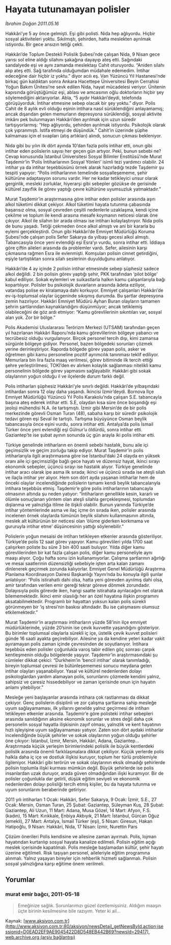 # Hayata tutunamayan polisler

*İbrahim Doğan 2011.05.16*

<font class="agenda2NewsSpot">
 Hakkâri’ye 5 ay önce gelmişti. Eşi gibi polisti. Nida hep ağlıyordu. Hiçbir sosyal aktiviteleri yoktu. Sıkılmıştı, şehirden, hatta meslekten ayrılmak istiyordu. Bir gece ansızın tetiği çekti.
</font>
<font class="newsDetail">
 <p>
  <p class="MsoNormal">
   Hakkâri’de Toplum Destekli Polislik Şubesi’nde çalışan Nida, 9 Nisan gece yarısı sol eline aldığı silahını şakağına dayayıp ateş etti. Sağındaki sandalyede eşi ve aynı zamanda meslektaşı Cahit oturuyordu. “Aniden silahı alıp ateş etti. Sağ tarafında olduğumdan müdahale edemedim. İntihar edeceğine dair hiçbir iz yoktu.” diyor acılı eş. Van Yüzüncü Yıl Hastanesi’nde birkaç gün kaldıktan sonra Ankara Hacettepe Üniversitesi Beyin Cerrahisi Yoğun Bakım Ünitesi’ne sevk edilen Nida, hayat mücadelesi veriyor. Ünitenin kapısında görüştüğümüz eşi, ablası ve amcasının oğlu doktorların hiçbir şey söylemediğini aktarıyorlar. Abla, “5 aydır Hakkâri’deydi, telefonda görüşüyorduk. İntihar etmesine sebep olacak bir şey yoktu.” diyor. Polis Cahit de 8 aylık evli olduğu eşinin intihara nasıl sürüklendiğini anlayamamış; ancak dışarıdan gelen memurların depresyona sürüklendiği, sosyal aktivite imkânı pek bulunmayan Hakkâri’den ayrılmak için uzun süredir tartışıyorlarmış: “Hep ağlıyordu, şehirden ayrılmak istiyordu. Psikolojik olarak çok yıpranmıştı. İstifa etmeyi de düşündük.” Cahit’in üzerinde şüphe kalmaması için el svapları (atış artıkları) alındı, sonucun çıkması bekleniyor.
  </p>
  <p class="MsoNormal">
   Nida gibi bu yılın ilk dört ayında 10’dan fazla polis intihar etti, onun gibi intihar eden polislerin sayısı her geçen gün artıyor. Peki, bunun sebebi ne? Cevap konusunda İstanbul Üniversitesi Sosyal Bilimler Enstitüsü’nde Murat Taşdemir’in ‘Polis İntiharlarının Sosyal Yönleri’ isimli tezi yardımcı olabilir. 24 intihar ya da intihar teşebbüsünü örnek alarak hazırladığı tezde Taşdemir şu tespiti yapıyor: “Polis intiharlarının temelinde sosyalleşememe, şehir kültürüne adaptasyon sorunu vardır. Her ne kadar tetikleyici unsur olarak gerginlik, mesleki zorluklar, hiyerarşi gibi sebepler gözükse de gerisinde kültürel zayıflık ile görev yaptığı çevre kültürüne uyumsuzluk yatmaktadır.”
  </p>
  <p class="MsoNormal">
   Murat Taşdemir’in araştırmasına göre intihar eden polisler arasında aşırı alkol tüketimi dikkat çekiyor. Alkol tüketimi hayata tutunma çabasında başarısız olma, sosyal çevreden çeşitli nedenlerle uzaklaşma, kendi içine çekilme ve toplum ile kendi arasına mesafe koymanın neticesi olarak öne çıkıyor. Alkol ile silahın bir arada olması ise intiharı kolaylaştırıyor. Nida polis de bunu yaşadı. Tetiği çekmeden önce alkol almıştı ve ani bir kararla bu eylemi gerçekleştirdi. Onun gibi Hakkâri’de Emniyet Müdürlüğü Koruma Şubesi’nde çalışan polis Sefer Sakarya da yılbaşı gecesi alkol almıştı. Tabancasıyla önce yeni evlendiği eşi Esra’yı vurdu, sonra intihar etti. İddiaya göre çiftin aileleri arasında da problemler vardı. Sefer, ailesinin karşı çıkmasına rağmen Esra ile evlenmişti. Komşuları polisin cinnet getirdiğini, eşiyle tartıştıktan sonra silah seslerinin duyulduğunu anlatıyor.
  </p>
  <p class="MsoNormal">
   Hakkâri’de 4 ay içinde 2 polisin intihar etmesinde sebep şüphesiz sadece alkol değildi. 2 bin polisin görev yaptığı şehir, PKK tarafından ‘pilot bölge’ kabul ediliyor. Sokak eylemleri ve suikastlarla halkın kamu çalışanlarıyla bağı kopartılıyor. Polisler bu psikolojik duvarların arasında âdeta eziliyor, vatandaş polise ev kiralamaya dahi korkuyor. Emniyet çalışanları Hakkâri’de ev-iş-toplumsal olaylar üçgeninde sıkışmış durumda. Bu şartlar depresyona zemin hazırlıyor. Hakkâri Emniyet Müdürü Ayhan Buran olayların tamamen şehrin şartlarından kaynaklandığını düşünmüyor; ancak tetiklemiş olabileceğini de göz ardı etmiyor: “Kamu görevlilerinin sıkıntıları var, sosyal alan yok. Zor bir bölge.”
  </p>
  <p class="MsoNormal">
   Polis Akademisi Uluslararası Terörizm Merkezi (UTSAM) tarafından geçen yıl hazırlanan Hakkâri Raporu’nda kamu görevlilerinin bölgeye yabancı ve tecrübesiz olduğu vurgulanıyor. Birçok personel tercih dışı, kimi zamansa sürgünle bölgeye gidiyor. Personel, bazen bölgedeki sorunları çözmek yerine derinleştiriyor. Raporda bölgede görev yapan polis, asker ve öğretmen gibi kamu personeline pozitif ayrımcılık tanınması teklif ediliyor. Memurlara bin lira fazla maaş verilmesi, görev bitiminde ilk tercih ettiği şehre yerleştirilmesi, TOKİ’den ev alırken kolaylık sağlanması nitelikli kamu personelinin bölgede görev yapmasını sağlayabilir. Hakkâri gibi sokak olaylarının yoğun olduğu il ve ilçelerde durum farklı değil.
  </p>
  <p class="MsoNormal">
   Polis intiharları şüphesiz Hakkâri’yle sınırlı değildi. Hakkâri’de yılbaşındaki intihardan sonra 12 olay daha yaşandı. İkincisi İzmir’deydi. Bornova İlçe Emniyet Müdürlüğü Yüzüncü Yıl Polis Karakolu’nda çalışan S.E. tabancayla başına ateş ederek intihar etti. S.E, olaydan kısa süre önce boşandığı eşi jeoloji mühendisi N.A. ile tartışmıştı. İzmir gibi Mersin’de de bir polis merkezinde görevli Osman Turan (48), sabaha karşı bir süredir psikolojik tedavi gören eşi Seval ile tartıştı. Tartışma büyüyünce Osman beylik tabancasıyla önce eşini vurdu, sonra intihar etti. Antalya’da polis İsmail Türker önce yeni evlendiği eşi Gülnur’u öldürdü, sonra intihar etti. Gaziantep’te ise şubat ayının sonunda üç gün arayla iki polis intihar etti.
  </p>
  <p class="MsoNormal">
   Türkiye genelinde intiharların en önemli sebebi hastalık, bunu aile içi geçimsizlik ve geçim zorluğu takip ediyor. Murat Taşdemir’in polis intiharlarıyla ilgili araştırmasına göre ise İstanbul’daki 24 olayda en yüksek oranı aile içi geçimsizliğe bağlı gece hayatı ve düzensiz hayat, ikinci sırayı ekonomik sebepler, üçüncü sırayı ise hastalık alıyor. Türkiye genelinde intihar aracı olarak ipe asma ilk sırada; ikinci ve üçüncü sırada ise ateşli silah ve ilaçla intihar yer alıyor. Hem son dört ayda yaşanan intiharlar hem de önceki olaylar incelendiğinde polislerin tamamı kendi beylik tabancalarıyla intihara teşebbüs etmiş. Taşdemir’e göre polis intiharlarının tabancayla olmasının altında şu neden yatıyor: “İntiharların genellikle kesin, kararlı ve ölümle sonuçlanan yöntem olan ateşli silahla gerçekleşmesi, toplumdan dışlanma ve yalnızlığa itilme ile ilişkili olabilir. Bunun yanında Türkiye’de intihar yöntemlerinde asma ve ilaç içme ön sırada iken, polisler arasında incelenen örnek olaylarda tümünün beylik silahını kullanmasının altında, meslek alt kültürünün bir neticesi olan ‘ölüme giderken korkmama ve gururuyla intihar etme’ düşüncesinin yattığı söylenebilir.”
  </p>
  <p class="MsoNormal">
   Polislerin yoğun mesaisi de intiharı tetikleyen etkenler arasında gösteriliyor. Türkiye’de polis 12 saat görev yapıyor. Kamu görevlileri yılda 1700 saat çalışırken poliste bu süre 3 bin 400 saati buluyor. Yılda diğer kamu görevlilerinden bir kat fazla çalışan polis, diğer kamu personeliyle aynı maaşı alıyor. Çoğu hafta sonu izin kullanamıyorlar. Çalışma şartlarının ağırlığı ve mesai saatlerinin düzensizliği sebebiyle işten arta kalan zamanı dinlenerek geçirmek zorunda kalıyorlar. Emniyet Genel Müdürlüğü Araştırma Planlama Koordinasyon Dairesi Başkanlığı Yayını’nda bu konuyla ilgili şunlar anlatılıyor: “Polis istirahatlı dahi olsa, hatta yeni görevden ayrılmış dahi olsa, amir tarafından verilen emir gereği tekrar göreve dönmek zorundadır. Dolayısıyla polis görevde iken, hangi saatte istirahata ayrılacağını net olarak bilememektedir. İkinci emir olasılığı her an özel hayatına ilişkin programını aksatabilmektedir. Programlı bir hayattan yoksun kalan polis sürekli görünmeyen bir ‘iş stresi’nin baskısı altındadır. Bu ise çalışmasını olumsuz etkilemektedir.”
  </p>
  <p class="MsoNormal">
   Murat Taşdemir’in araştırması intiharların yüzde 58’inin ilçe emniyet müdürlüklerinde, yüzde 20’sinin ise çevik kuvvette yaşandığını gösteriyor. Bu birimler toplumsal olaylarla sürekli iç içe, üstelik çevik kuvvet polisleri günde 16 saati ayakta geçirebiliyor. Ailesine ya da kendine yeteri kadar vakit ayıramayan polis zaman içinde çevresinden de soyutlanıyor. İntihara teşebbüs eden polisler çoğunlukla varoş tabir edilen göç sonrası çarpık kentleşmenin olduğu bölgelerde yaşıyor. Taşdemir’in araştırmasındaki şu cümleler dikkat çekici: “Durkheim’in ‘bencil intihar’ olarak tanımladığı, bireyin toplumsal çevresi ile bütünleşememesi sonucu meydana gelen intihar olayları yaşanabiliyor. Yasal ve kültürel nedenlerden dolayı psikologlardan yardım alamayan polis, sorunlarını çözmede kendini yalnız, sahipsiz ve çaresiz hissedebiliyor ve zaman içerisinde onun için hayatın anlamı yitebiliyor.”
  </p>
  <p class="MsoNormal">
   Mesleğe yeni başlayanlar arasında intihara çok rastlanması da dikkat çekiyor. Genç polislerin disiplinli ve zor çalışma şartlarına sahip mesleğe uyum sağlayamaması, ilk yıllarını genelde yalnız geçirmesi de intiharı tetikleyen etkenler arasında. Taşdemir’e göre polisteki intihar sebepleri arasında sanıldığının aksine ekonomik sorunlar ve stres değil daha çok personelin sosyal hayatla ilişkisinin zayıf olması, yalnızlık ve kent hayatının hızlı işleyişine uyum sağlayamaması yatıyor. Zaten son dört aydaki intiharlar incelendiğinde büyük şehirler ve sokak olaylarının yoğun olduğu şehirler öne çıkıyor: İstanbul, İzmir, Mersin, Hakkâri, Adana, Gaziantep… Araştırmada küçük yerleşim birimlerindeki polislik ile büyük kentlerdeki polislik arasında önemli farklılaşmalara dikkat çekiliyor. Küçük yerlerde polis halkla daha iç içe ve dostluk ilişkisi kuruyor, toplum her türlü problemiyle ilgileniyor. Hakkâri gibi terörün ve sokak olaylarının eksik olmadığı şehirlerde polisin toplumla ilişki kurması mümkün değil. Büyük şehirlerde ise polis insanlardan uzak duruyor, arada güven olmadığından ilişki kuramıyor. Bir de polisler çoğunlukla dar gelirli, düşük eğitim seviyeli ve ekonomik nedenlerden dolayı polisliği tercih etmiş kişiler, bu da hayata tutunma ve uyum sorunlarını beraberinde getiriyor.
  </p>
  <p class="MsoNormal">
  </p>
  <p class="MsoNormal">
   2011 yılı intiharları 1 Ocak: Hakkâri, Sefer Sakarya, 9 Ocak: İzmir, S.E., 27 Ocak: Mersin, Osman Turan, 25 Şubat: Gaziantep, Süleyman Kuş, 28 Şubat: Gaziantep, Ali Uzun, 11 Mart: Adana, Musa Gözel, 14 Mart: Afyon, F.S.
   <span>
   </span>
   (kadın), 15 Mart: Kırıkkale, Enbiya Akbıyık, 21 Mart: İstanbul, Gürcan Oğuz (emekli), 27 Mart: Antalya, İsmail Türker (eşi), 5 Nisan: Giresun, Hakan Hatipoğlu, 9 Nisan: Hakkâri, Nida, 17 Nisan: İzmir, Nurettin Pars
  </p>
  <p class="MsoNormal">
  </p>
  <p class="MsoNormal">
   Çözüm önerileri
   <span>
   </span>
   Polis kendisine ve ailesine zaman ayırmalı.
   <span>
   </span>
   Polis, lojman hayatından kurtarılıp sosyal hayata kanalize edilmeli.
   <span>
   </span>
   Polisin eğitim açığı meslek içerisinde kapatılmalı.
   <span>
   </span>
   Polis mesleğe başlamadan kültür, şehir hayatı üzerine eğitilmeli.
   <span>
   </span>
   Risk taşıyan personel, aileleriyle eğitim programına alınmalı.
   <span>
   </span>
   Yalnız yaşayan bireyler için rehberlik hizmeti sağlanmalı.
   <span>
   </span>
   Polisin sosyal yalnızlığına karşı eğitime önem verilmeli.
  </p>
 </p>
</font>

## Yorumlar

### murat emir bağcı, 2011-05-18
> Emeğinize sağlık. Sorunlarımızı güzel özetlemişsiniz. Aldığım maaşın üçte birinin kesilmesine bile razıyım. Yeter ki ail...

Kaynak: [www.aksiyon.com.tr](http://www.aksiyon.com.tr:80/aksiyon/newsDetail_getNewsById.action;jsessionid=D0EAD2EF9AE9045422D8D548EB442B69?newsId=29417), [web.archive.org (arşiv bağlantısı)](http://web.archive.org/web/20110518204524/http://www.aksiyon.com.tr:80/aksiyon/newsDetail_getNewsById.action;jsessionid=D0EAD2EF9AE9045422D8D548EB442B69?newsId=29417)
